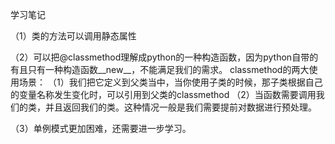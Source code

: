 学习笔记

（1）类的方法可以调用静态属性

（2）可以把@classmethod理解成python的一种构造函数，因为python自带的有且只有一种构造函数__new__，不能满足我们的需求。
    classmethod的两大使用场景：
        （1）我们把它定义到父类当中，当你使用子类的时候，那子类根据自己的变量名称发生变化时，可以引用到父类的classmethod
        （2）当函数需要调用我们的类，并且返回我们的类。这种情况一般是我们需要提前对数据进行预处理。

（3）单例模式更加困难，还需要进一步学习。